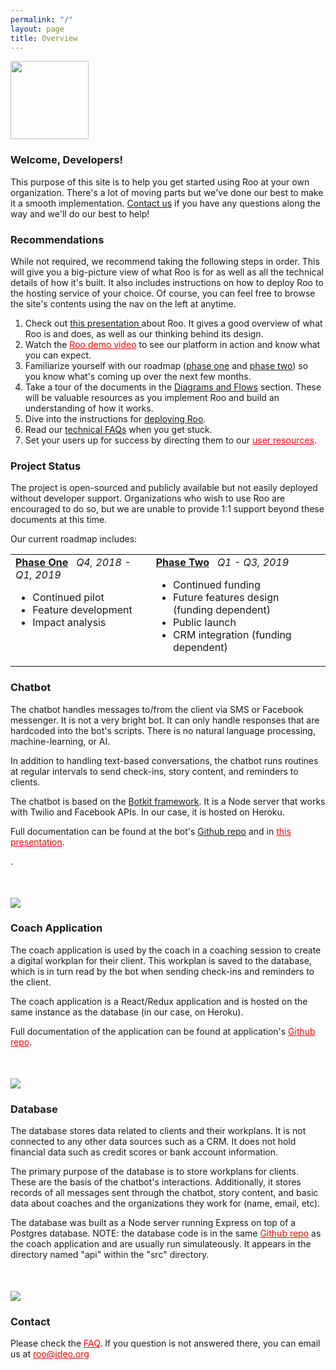 ```yaml
---
permalink: "/"
layout: page
title: Overview
---
```


<style>
  td {
    vertical-align: top;
  }
  
  .italic {
    font-style: italic;
  }

  .logos {
    margin-top: 50px;
  }
</style>

<div class="row"> 
  <div class="col s12 l6">
    <img src="{{page.root}}img/roo_party.gif"  style="width: 125px"/>
    <h3>Welcome, Developers!</h3>
    <p>This purpose of this site is to help you get started using Roo at your own organization. There's a lot of moving parts but we've done our best to make it a smooth implementation. <a href="mailto:roo@ideo.org">Contact us</a> if you have any questions along the way and we'll do our best to help!</p>
    <h3>Recommendations</h3>
    <p>While not required, we recommend taking the following steps in order. This will give you a big-picture view of what Roo is for as well as all the technical details of how it's built. It also includes instructions on how to deploy Roo to the hosting service of your choice. Of course, you can feel free to browse the site's contents using the nav on the left at anytime.</p>
    <ol>
       <li>
        Check out <a href="https://www.dropbox.com/s/eihugy98dzjf649/Janice3.0_HowItworksV2.pdf?dl=0" target="_blank">this presentation </a> about Roo. It gives a good overview of what Roo is and does, as well as our thinking behind its design. 
      </li>
      <li>
        Watch the <a href=""  style="color:red" target="_blank">Roo demo video</a> to see our platform in action and know what you can expect. 
      </li>
      <li>
        Familiarize yourself with our roadmap (<a href="http://localhost:4000/roadmap/phase-one/">phase one</a> and <a href="http://localhost:4000/roadmap/phase-two/">phase two</a>) so you know what's coming up over the next few months. 
      </li>
      <li>
        Take a tour of the documents in the <a href="http://localhost:4000/documents/">Diagrams and Flows</a> section. These will be valuable resources as you implement Roo and build an understanding of how it works. 
      </li>
      <li>
        Dive into the instructions for <a href="http://localhost:4000/deploy-roo/">deploying Roo</a>. 
      </li>
      <li>
       Read our <a href="http://localhost:4000/technical-faq/">technical FAQs</a> when you get stuck. 
      </li>
      <li>
        Set your users up for success by directing them to our <a href="" style="color: red;">user resources</a>.
      </li>
    </ol>
  </div>
</div>

<div class="row">
  <div class="col s12 l6">
    <h3>Project Status</h3>
    <p>
      The project is open-sourced and publicly available but not easily deployed without developer support. Organizations who wish to use Roo are encouraged to do so, but we are unable to provide 1:1 support beyond these documents at this time.
    </p>
    <p>
      Our current roadmap includes:
    </p>
    <table>
      <tr>
        <td>
          <h4 style="display: inline"><a href="/roadmap/phase-one">Phase One</a></h4><span class="italic">&nbsp;&nbsp;&nbsp;Q4, 2018 - Q1, 2019</span>
          <ul>
            <li>Continued pilot</li>
            <li>Feature development</li>
            <li>Impact analysis</li>
          </ul>
        </td>
        <td>
          <h4 style="display: inline"><a href="/roadmap/phase-two">Phase Two</a></h4><span class="italic">&nbsp;&nbsp;&nbsp;Q1 - Q3, 2019</span>
          <ul>
            <li>Continued funding</li>
            <li>Future features design (funding dependent)</li>
            <li>Public launch</li>
            <li>CRM integration (funding dependent)</li>
          </ul>
        </td>
      </tr>
    </table>
  </div>
  
</div>

<div class="row">
  <div class="col s12 l6">
    <h3>Chatbot</h3>
    <p>
       The chatbot handles messages to/from the client via SMS or Facebook messenger. It is not a very bright bot. It can only handle responses that are hardcoded into the bot's scripts. There is no natural language processing, machine-learning, or AI. 
    </p>
    <p>
      In addition to handling text-based conversations, the chatbot runs routines at regular intervals to send check-ins, story content, and reminders to clients.
    </p>
    <p>
      The chatbot is based on the <a href="https://botkit.ai/" target="_blank">Botkit framework</a>. It is a Node server that works with Twilio and Facebook APIs. In our case, it is hosted on Heroku.
    </p>
    <p>
      Full documentation can be found at the bot's <a href="https://github.com/IDEOorg/steps-bot" target="_blank">Github repo</a> and in <a href="" style="color:red" target="_blank">this presentation</a>.
    </p>.
  </div>
  <div class="col s12 l6">
    <div class="img-small logos">
      <img src="{{page.root}}img/bot_logos.png">
    </div>
  </div>
</div>
<div class="row">
  <div class="col s12 l6">
    <h3>Coach Application</h3>
    <p>
      The coach application is used by the coach in a coaching session to create a digital workplan for their client. This workplan is saved to the database, which is in turn read by the bot when sending check-ins and reminders to the client.
    </p>
    <p>
      The coach application is a React/Redux application and is hosted on the same instance as the database (in our case, on Heroku). 
    </p>
    <p>
      Full documentation of the application can be found at application's <a href="" style="color:red" target="_blank">Github repo</a>.
    </p>
  </div>
  <div class="col s12 l6">
    <div class="img-small logos">
      <img src="{{page.root}}img/coach_app_logos.png">
    </div>
  </div>
</div>
<div class="row">
  <div class="col s12 l6">
    <h3>Database</h3>
    <p>
      The database stores data related to clients and their workplans. It is not connected to any other data sources such as a CRM. It does not hold financial data such as credit scores or bank account information.
    </p>
    <p>
      The primary purpose of the database is to store workplans for clients. These are the basis of the chatbot's interactions. Additionally, it stores records of all messages sent through the chatbot, story content, and basic data about coaches and the organizations they work for (name, email, etc). 
    </p>
    <p>
      The database was built as a Node server running Express on top of a Postgres database. NOTE: the database code is in the same <a href="" style="color:red" target="_blank">Github repo</a> as the coach application and are usually run simulateously. It appears in the directory named "api" within the "src" directory. 
    </p>
  </div>
  <div class="col s12 l6">
    <div class="img-small logos">
      <img src="{{page.root}}img/db_logos.png">
    </div>
  </div>
</div>

<div class="row">
  <div class="col l12">
    <h3>Contact</h3>
    <p>
      Please check the <a href="" style="color: red">FAQ</a>. If you question is not answered there, you can email us at <a href="mailto:roo@ideo.org" style="color:red">roo@ideo.org</a>
    </p>    
  </div>
<div>